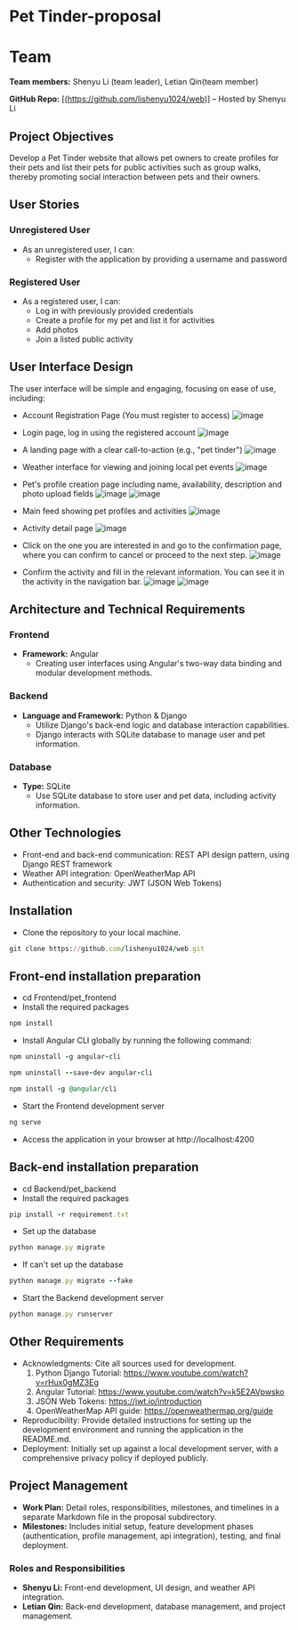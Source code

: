 # Pet Tinder-proposal


# Team

**Team members:** Shenyu Li (team leader), Letian Qin(team member)

**GitHub Repo:** [(https://github.com/lishenyu1024/web)] – Hosted by Shenyu Li

## Project Objectives

Develop a Pet Tinder website that allows pet owners to create profiles for their pets and list their pets for public activities such as group walks, thereby promoting social interaction between pets and their owners.

## User Stories

### Unregistered User
- As an unregistered user, I can:
  - Register with the application by providing a username and password

### Registered User
- As a registered user, I can:
  - Log in with previously provided credentials
  - Create a profile for my pet and list it for activities
  - Add photos
  - Join a listed public activity

## User Interface Design

The user interface will be simple and engaging, focusing on ease of use, including:
- Account Registration Page (You must register to access)
![image](https://raw.githubusercontent.com/lishenyu1024/pics/5a04bef10829b810bd99cf3ffcc51477cb3025e3/readme/register.png)

- Login page, log in using the registered account
![image](https://raw.githubusercontent.com/lishenyu1024/pics/5a04bef10829b810bd99cf3ffcc51477cb3025e3/readme/signin.png)

- A landing page with a clear call-to-action (e.g., "pet tinder")
![image](https://raw.githubusercontent.com/lishenyu1024/pics/c44ee82982ac33506a03b4da696ee6a3a7b5dab3/readme/homepage.png)

- Weather interface for viewing and joining local pet events
![image](https://raw.githubusercontent.com/lishenyu1024/pics/6e358ccca99016b6a86142c21a0e4094e1ffd95d/readme/weather.png)

- Pet's profile creation page including name, availability, description and photo upload fields
![image](https://raw.githubusercontent.com/lishenyu1024/pics/5a04bef10829b810bd99cf3ffcc51477cb3025e3/readme/createprofile.png)
![image](https://raw.githubusercontent.com/lishenyu1024/pics/ab40aa935d15a87cd9acee83ec60f1ce8a334752/readme/editactivity.png)

- Main feed showing pet profiles and activities
![image](https://raw.githubusercontent.com/lishenyu1024/pics/ab40aa935d15a87cd9acee83ec60f1ce8a334752/readme/8activity.png)

- Activity detail page
![image](https://raw.githubusercontent.com/lishenyu1024/pics/5a04bef10829b810bd99cf3ffcc51477cb3025e3/readme/internster-like.png)

- Click on the one you are interested in and go to the confirmation page, where you can confirm to cancel or proceed to the next step.
![image](https://raw.githubusercontent.com/lishenyu1024/pics/5a04bef10829b810bd99cf3ffcc51477cb3025e3/readme/like-remove-edit.png)

- Confirm the activity and fill in the relevant information. You can see it in the activity in the navigation bar.
![image](https://raw.githubusercontent.com/lishenyu1024/pics/5a04bef10829b810bd99cf3ffcc51477cb3025e3/readme/comfrim%20page.png)
![image](https://raw.githubusercontent.com/lishenyu1024/pics/5a04bef10829b810bd99cf3ffcc51477cb3025e3/readme/activitycomfrim.png)


## Architecture and Technical Requirements

### Frontend
- **Framework:** Angular
  - Creating user interfaces using Angular's two-way data binding and modular development methods.
    
### Backend
- **Language and Framework:** Python & Django
  - Utilize Django's back-end logic and database interaction capabilities.
  - Django interacts with SQLite database to manage user and pet information.

### Database
- **Type:** SQLite
  - Use SQLite database to store user and pet data, including activity information.

## Other Technologies
- Front-end and back-end communication: REST API design pattern, using Django REST framework
- Weather API integration: OpenWeatherMap API
- Authentication and security: JWT (JSON Web Tokens)

## Installation

 - Clone the repository to your local machine.
```rake
git clone https://github.com/lishenyu1024/web.git
```

## Front-end installation preparation
- cd Frontend/pet_frontend
- Install the required packages
```rake
npm install
```
 - Install Angular CLI globally by running the following command:
```rake
npm uninstall -g angular-cli
```
```rake
npm uninstall --save-dev angular-cli
```
```rake
npm install -g @angular/cli
```
- Start the Frontend development server
```rake
ng serve
```
- Access the application in your browser at http://localhost:4200
  
## Back-end installation preparation
- cd Backend/pet_backend
- Install the required packages
```rake
pip install -r requirement.txt
```
- Set up the database
```rake
python manage.py migrate
```
- If can't set up the database
```rake
python manage.py migrate --fake
```
- Start the Backend development server
```rake
python manage.py runserver
```
  
## Other Requirements

- Acknowledgments: Cite all sources used for development.
  1. Python Django Tutorial: https://www.youtube.com/watch?v=rHux0gMZ3Eg
  2. Angular Tutorial: https://www.youtube.com/watch?v=k5E2AVpwsko
  3. JSON Web Tokens: https://jwt.io/introduction
  4. OpenWeatherMap API guide: https://openweathermap.org/guide
- Reproducibility: Provide detailed instructions for setting up the development environment and running the application in the README.md.
- Deployment: Initially set up against a local development server, with a comprehensive privacy policy if deployed publicly.

## Project Management

- **Work Plan:** Detail roles, responsibilities, milestones, and timelines in a separate Markdown file in the proposal subdirectory.
- **Milestones:** Includes initial setup, feature development phases (authentication, profile management, api integration), testing, and final deployment.

### Roles and Responsibilities

- **Shenyu Li:** Front-end development, UI design, and weather API integration.
- **Letian Qin:** Back-end development, database management, and project management.

